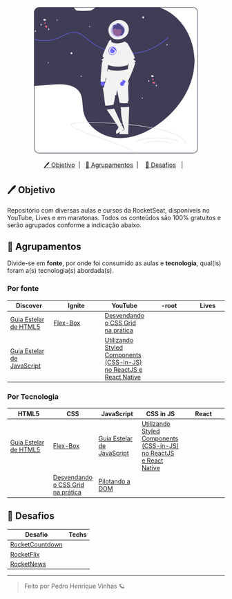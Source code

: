 

<div align='center'>
    <img width='380px'  src="assets/astrounaut.svg" >
</div>

<p align="center">
  <a href="#-Objetivo"> 🖊 Objetivo</a>&nbsp;&nbsp;|&nbsp;&nbsp;
  <a href="#-Design"> 📑 Agrupamentos</a>&nbsp;&nbsp;|&nbsp;&nbsp;&nbsp;
  <a href="#-Desafios"> 🧠 Desafios</a>&nbsp;&nbsp;&nbsp;|&nbsp;&nbsp;&nbsp;
</p>


## 🖊 Objetivo
Repositório com diversas aulas e cursos da RocketSeat, disponíveis no YouTube, Lives e em maratonas. Todos os conteúdos são 100% gratuitos e serão agrupados conforme a indicação abaixo.

## 📑 Agrupamentos

Divide-se em **fonte**, por onde foi consumido as aulas e **tecnologia**, qual(is) foram a(s) tecnologia(s) abordada(s).

### Por fonte

<table> 
    <thead> 
        <th> Discover </th>
        <th> Ignite </th>
        <th> YouTube </th>
        <th> -root </th>
        <th> Lives </th>
    </thead>
    <tbody>
        <tr>
            <td width=20%;>
            <a href="./discover/guias-estelares/guia-estelar-html5"> Guia Estelar de HTML5 </a>
            </td>
            <td>
                <a href=""> Flex-Box </a>
            </td>
            <td width="20%";>
                <a href="https://github.com/Pedrovinhas/rocket-studies/tree/master/css/Grid"> Desvendando o CSS Grid na prática  </a>
            </td>
            <td width=20%;>
            </td>
            <td>
            </td>
        </tr>
         <tr>
            <td width=20%;>
            <a href="./discover/guias-estelares/guia-estelar-js"> Guia Estelar de JavaScript </a>
            </td>
            <td>
            </td>
            <td>
                <a href="https://github.com/Pedrovinhas/rocket-studies/tree/master/styled-components"> 
                    Utilizando Styled Components (CSS-in-JS) no ReactJS e React Native 
                </a>
            </td>
            <td>
            </td>
            <td>
            </td>
        </tr>
    </tbody>
</table>

### Por Tecnologia

<table> 
    <thead> 
        <th> HTML5 </th>
        <th> CSS </th>
        <th> JavaScript </th>
        <th> CSS in JS </th>
        <th> React </th>
    </thead>
    <tbody>
        <tr>
            <td width=20%;>
            <a href="./discover/guias-estelares/guia-estelar-html5"> Guia Estelar de HTML5 </a>
            </td>
            <td>
              <a href=""> Flex-Box </a>
            </td>
            <td>
              <a href="./discover/guias-estelares/guia-estelar-js"> Guia Estelar de JavaScript </a>
            </td>
            <td width=20%;>
                <a href="https://github.com/Pedrovinhas/rocket-studies/tree/master/styled-components"> 
                    Utilizando Styled Components (CSS-in-JS) no ReactJS e React Native 
                </a>
            </td>
            <td>
            </td>
        </tr>
         <tr>
            <td>
            </td>
            <td>
              <a href="https://github.com/Pedrovinhas/rocket-studies/tree/master/css/Grid"> Desvendando o CSS Grid na prática  </a>
            </td>
            <td width=20%;>
                <a href="https://github.com/Pedrovinhas/rocket-studies/tree/master/discover/pilotando-a-dom"> Pilotando a DOM </a>
            </td>
            <td>
            </td>
            <td width=20%;>
            </td>
        </tr>
    </tbody>
</table>

## 🧠 Desafios

<table>
     <thead>
         <th> Desafio </th>
        <th> Techs </th>
     </thead>
     <tbody>
     <tr> 
     <td>  <a href=""> RocketCountdown </a> </td>
      </tr>
     <tr>
      <td> <a href=""> RocketFlix </a> </td>
      </tr>
     <tr>
 <td>  <a href=""> RocketNews </a> </td>
     </tr>
     </tbody>
</table>

--- 

<blockquote> Feito por Pedro Henrique Vinhas 🪐 </blockquote>
